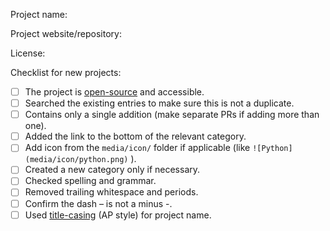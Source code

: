 <!-- Thank you for contributing to our list! -->
<!-- Please write a DESCRIPTIVE TITLE for the pull request and commits. -->

Project name:

Project website/repository:

License:

<!-- If adding a project to the list, make sure it fulfills the following criteria. -->
Checklist for new projects:

- [ ] The project is [open-source](https://opensource.org/licenses/alphabetical) and accessible.
- [ ] Searched the existing entries to make sure this is not a duplicate.
- [ ] Contains only a single addition (make separate PRs if adding more than one).
- [ ] Added the link to the bottom of the relevant category.
- [ ] Add icon from the `media/icon/` folder if applicable (like `![Python](media/icon/python.png)` ).
- [ ] Created a new category only if necessary.
- [ ] Checked spelling and grammar.
- [ ] Removed trailing whitespace and periods.
- [ ] Confirm the dash – is not a minus -.
- [ ] Used [title-casing](http://titlecapitalization.com) (AP style) for project name.
